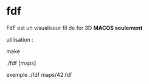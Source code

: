 # fdf
FdF est un visualiseur fil de fer 3D **MACOS seulement**

utilisation :

make

./fdf [maps]

exemple ./fdf maps/42.fdf
